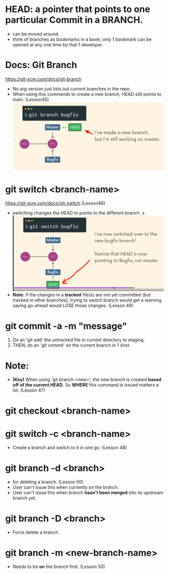 # HEAD: a pointer that points to one particular Commit in a BRANCH.
  - can be moved around. 
  - think of branches as bookmarks in a book; only 1 bookmark can be opened at any one time by that 1 developer.

# Docs: Git Branch
https://git-scm.com/docs/git-branch
  - No arg version just lists out current branches in the repo.
  - When using this commands to create a new branch, HEAD still points to main.  (Lesson45)
![alt text](images/git_branch.png)

# git switch \<branch-name\>
https://git-scm.com/docs/git-switch  (Lesson46)
  - switching changes the HEAD to points to the different branch.
s![alt text](images/git_switch.png)
  - **Note**: if the changes in a **tracked** file(s) are not yet committed (but tracked in other branches), trying to switch branch would get a warning saying go-ahead would LOSE those changes. (Lesson 49)

# git commit -a -m "message"
  1. Do an 'git add' the untracked file in current directory to staging.
  2. THEN, do an 'git commit' on the current branch in 1 shot.

# Note:
  - **(Key)** When using 'git branch \<new\>', the new branch is created **based off of the current HEAD**.  So **WHERE** this command is issued matters a lot. (Lesson 47)

# git checkout \<branch-name\>
# git switch -c \<branch-name\>
  - Create a branch and switch to it in one go.  (Lesson 48)

# git branch -d \<branch\>
  - for deleting a branch.  (Lesson 50)
  - User can't issue this when currently on the branch.
  - User can't issue this when branch **hasn't been merged** into its upstream branch yet.
# git branch -D \<branch\>
  - Force delete a branch.

# git branch -m \<new-branch-name\>
  - Needs to be **on** the branch first.  (Lesson 50)